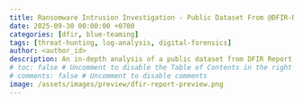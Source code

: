 ```yaml
---
title: Ransomware Intrusion Investigation - Public Dataset From @DFIR-Report To Hire Analysts. 
date: 2025-09-30 00:00:00 +0700  
categories: [dfir, blue-teaming]  
tags: [threat-hunting, log-analysis, digital-forensics]  
author: <author_id>  
description: An in-depth analysis of a public dataset from DFIR Report to uncover the tactics, techniques, and procedures (TTPs) of a ransomware intrusion.
# toc: false # Uncomment to disable the Table of Contents in the right panel
# comments: false # Uncomment to disable comments
image: /assets/images/preview/dfir-report-preview.png
---
```



